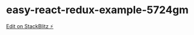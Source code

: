 # easy-react-redux-example-5724gm

[Edit on StackBlitz ⚡️](https://stackblitz.com/edit/easy-react-redux-example-5724gm)